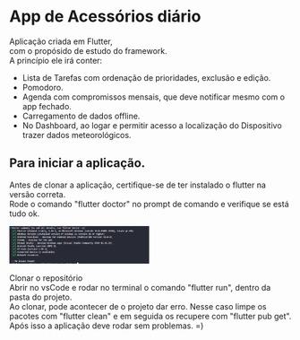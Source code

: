 # App de Acessórios diário

Aplicação criada em Flutter, <br>
com o propósido de estudo do framework.<br>
A princípio ele irá conter: <br>
 - Lista de Tarefas com ordenação de prioridades, exclusão e edição.<br>
 - Pomodoro.<br>
 - Agenda com compromissos mensais, que deve notificar mesmo com o app fechado.<br>
 - Carregamento de dados offline.<br>
 - No Dashboard, ao logar e permitir acesso a localização do Dispositivo trazer dados meteorológicos.<br>

## Para iniciar a aplicação.

Antes de clonar a aplicação, certifique-se de ter instalado o flutter na versão correta.<br>
Rode o comando "flutter doctor" no prompt de comando e verifique se está tudo ok.<br>

<img src="img/flutter_doctor.png" width="250">

Clonar o repositório<br>
Abrir no vsCode e rodar no terminal o comando "flutter run", dentro da pasta do projeto.<br>
Ao clonar, pode acontecer de o projeto dar erro. Nesse caso limpe os pacotes com "flutter clean" e em seguida os recupere com "flutter pub get". <br>
Após isso a aplicação deve rodar sem problemas. =)

